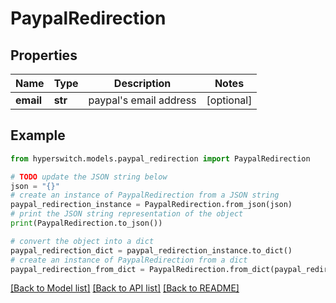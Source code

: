 # PaypalRedirection


## Properties

Name | Type | Description | Notes
------------ | ------------- | ------------- | -------------
**email** | **str** | paypal&#39;s email address | [optional] 

## Example

```python
from hyperswitch.models.paypal_redirection import PaypalRedirection

# TODO update the JSON string below
json = "{}"
# create an instance of PaypalRedirection from a JSON string
paypal_redirection_instance = PaypalRedirection.from_json(json)
# print the JSON string representation of the object
print(PaypalRedirection.to_json())

# convert the object into a dict
paypal_redirection_dict = paypal_redirection_instance.to_dict()
# create an instance of PaypalRedirection from a dict
paypal_redirection_from_dict = PaypalRedirection.from_dict(paypal_redirection_dict)
```
[[Back to Model list]](../README.md#documentation-for-models) [[Back to API list]](../README.md#documentation-for-api-endpoints) [[Back to README]](../README.md)


